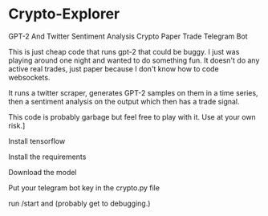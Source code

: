 # Crypto-Explorer
GPT-2 And Twitter Sentiment Analysis Crypto Paper Trade Telegram Bot

This is just cheap code that runs gpt-2 that could be buggy. I just was playing around one night and wanted to do something fun. It doesn't do any active real trades, just paper because I don't know how to code websockets.

It runs a twitter scraper, generates GPT-2 samples on them in a time series, then a sentiment analysis on the output which then has a trade signal.


This code is probably garbage but feel free to play with it. Use at your own risk.]



Install tensorflow

Install the requirements

Download the model

Put your telegram bot key in the crypto.py file

run /start and (probably get to debugging.)
